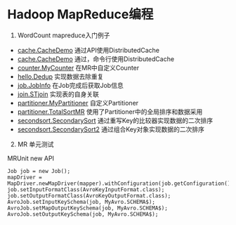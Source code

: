 # Hadoop MapReduce编程

1. WordCount mapreduce入门例子

* [cache.CacheDemo](cache/CacheDemo.java) 通过API使用DistributedCache
* [cache.CacheDemo](cache/CacheDemo2.java) 通过，命令行使用DistributedCache
* [counter.MyCounter](counter.MyCounter.java) 在MR中自定义Counter
* [hello.Dedup](hello.Dedup.java) 实现数据去除重复
* [job.JobInfo](job.JobInfo.java) 在Job完成后获取Job信息
* [join.STjoin](join.STjoin.java) 实现表的自身关联
* [partitioner.MyPartitioner](partitioner.MyPartitioner.java) 自定义Partitioner
* [partitioner.TotalSortMR](partitioner.TotalSortMR.java) 使用了Partitioner中的全局排序和数据采用
* [secondsort.SecondarySort](secondsort.SecondarySort.java) 通过重写Key的比较器实现数据的二次排序
* [secondsort.SecondarySort2](secondsort.SecondarySort2.java) 通过组合Key对象实现数据的二次排序

2. MR 单元测试
	
MRUnit new API

 	Job job = new Job();
	mapDriver = MapDriver.newMapDriver(mapper).withConfiguration(job.getConfiguration());
	job.setInputFormatClass(AvroKeyInputFormat.class);
	job.setOutputFormatClass(AvroKeyOutputFormat.class);
	AvroJob.setInputKeySchema(job, MyAvro.SCHEMA$);
	AvroJob.setMapOutputKeySchema(job, MyAvro.SCHEMA$);
	AvroJob.setOutputKeySchema(job, MyAvro.SCHEMA$);